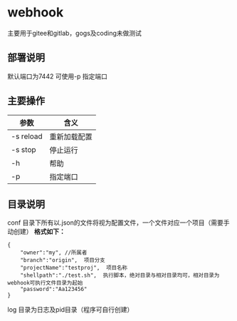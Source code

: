 # webhook
主要用于gitee和gitlab，gogs及coding未做测试
## 部署说明
默认端口为7442
可使用-p 指定端口

## 主要操作
|参数|含义|
|---|---|
|-s reload|重新加载配置|
|-s stop|停止运行|
|-h|帮助|
|-p|指定端口|
## 目录说明
conf 目录下所有以.json的文件将视为配置文件，一个文件对应一个项目（需要手动创建）
**格式如下：**
```
{
	"owner":"my", //所属者
	"branch":"origin",  项目分支
	"projectName":"testproj",  项目名称
	"shellpath":"./test.sh",  执行脚本，绝对目录与相对目录均可，相对目录为webhook可执行文件目录为起始
	"password":"Aa123456"
}
```
log 目录为日志及pid目录（程序可自行创建）
